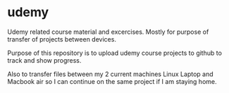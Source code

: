 # udemy
Udemy related course material and excercises. Mostly for purpose of transfer of projects between devices.

Purpose of this repository is to upload udemy course projects to github to track and show progress.

Also to transfer files between my 2 current machines Linux Laptop and Macbook air so I can continue
on the same project if I am staying home.
